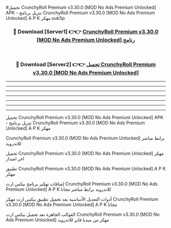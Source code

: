#تحميل CrunchyRoll Premium v3.30.0 [MOD No Ads Premium Unlocked]  APK - تنزيل برنامج CrunchyRoll Premium v3.30.0 [MOD No Ads Premium Unlocked]  A P K مهكر uuk5p 



<div align="center">
<h3>🔴 Download [Server1] 👉👉 <a href="https://apkdownload10.web.app/?title=CrunchyRoll Premium v3.30.0 [MOD No Ads Premium Unlocked] ">CrunchyRoll Premium v3.30.0 [MOD No Ads Premium Unlocked]  رنامج</a></h3><br>

<h3>🔴 Download [Server2] 👉👉 <a href="https://apkdownload10.web.app/?title=CrunchyRoll Premium v3.30.0 [MOD No Ads Premium Unlocked] ">تحميل CrunchyRoll Premium v3.30.0 [MOD No Ads Premium Unlocked]  </a></h3>
</div>


----------------------------------------------------------

----------------------------------------------------------

----------------------------------------------------------

----------------------------------------------------------

----------------------------------------------------------

----------------------------------------------------------

----------------------------------------------------------

تحميل CrunchyRoll Premium v3.30.0 [MOD No Ads Premium Unlocked]  APK - تنزيل برنامج CrunchyRoll Premium v3.30.0 [MOD No Ads Premium Unlocked]  A P K مهكر

CrunchyRoll Premium v3.30.0 [MOD No Ads Premium Unlocked]  برابط مباشر للاندرويد

تحميل CrunchyRoll Premium v3.30.0 [MOD No Ads Premium Unlocked]  مهكر اخر اصدار

تطبيق CrunchyRoll Premium v3.30.0 [MOD No Ads Premium Unlocked]  A P K مهكر

إضافات تهكير برنامج بيكس ارت CrunchyRoll Premium v3.30.0 [MOD No Ads Premium Unlocked]  A P K للاندرويد برابط مباشر مجانا

أدوات التعديل الأساسية بعد تحميل تطبيق بيكس ارت مهكر CrunchyRoll Premium v3.30.0 [MOD No Ads Premium Unlocked]  A P K مجانا

القوالب الجاهزة بعد تحميل بيكس ارت CrunchyRoll Premium v3.30.0 [MOD No Ads Premium Unlocked]  مهكر من ميديا فاير للاندرويد


